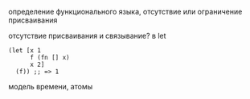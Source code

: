 определение функционального языка, отсутствие или ограничение присваивания

отсутствие присваивания и связывание? в let

```
(let [x 1
      f (fn [] x)
      x 2]
  (f)) ;; => 1
```

модель времени, атомы
